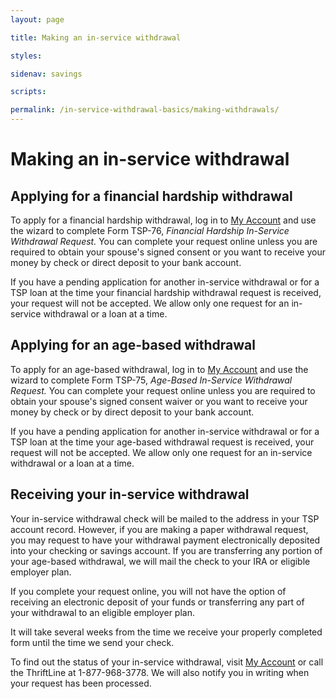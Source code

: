 ```yaml
---
layout: page

title: Making an in-service withdrawal

styles:

sidenav: savings

scripts:

permalink: /in-service-withdrawal-basics/making-withdrawals/
---
```


# Making an in-service withdrawal

## Applying for a financial hardship withdrawal

To apply for a financial hardship withdrawal, log in to [My Account](https://www.tsp.gov/tsp/login.html) and use the wizard to complete Form TSP-76, *Financial Hardship In-Service Withdrawal Request.* You can complete your request online unless you are required to obtain your spouse's signed consent or you want to receive your money by check or direct deposit to your bank account. 
 
If you have a pending application for another in-service withdrawal or for a TSP loan at the time your financial hardship withdrawal request is received, your request will not be accepted. We allow only one request for an in-service withdrawal or a loan at a time.
 
## Applying for an age-based withdrawal

To apply for an age-based withdrawal, log in to [My Account](https://www.tsp.gov/tsp/login.html) and use the wizard to complete Form TSP-75, *Age-Based In-Service Withdrawal Request.* You can complete your request online unless you are required to obtain your spouse's signed consent waiver or you want to receive your money by check or by direct deposit to your bank account.
 
If you have a pending application for another in-service withdrawal or for a TSP loan at the time your age-based withdrawal request is received, your request will not be accepted. We allow only one request for an in-service withdrawal or a loan at a time.

## Receiving your in-service withdrawal

Your in-service withdrawal check will be mailed to the address in your TSP account record. However, if you are making a paper withdrawal request, you may request to have your withdrawal payment electronically deposited into your checking or savings account. If you are transferring any portion of your age-based withdrawal, we will mail the check to your IRA or eligible employer plan.
 
If you complete your request online, you will not have the option of receiving an electronic deposit of your funds or transferring any part of your withdrawal to an eligible employer plan.
 
It will take several weeks from the time we receive your properly completed form until the time we send your check.
 
To find out the status of your in-service withdrawal, visit [My Account](https://www.tsp.gov/tsp/login.html) or call the ThriftLine at 1-877-968-3778. We will also notify you in writing when your request has been processed.
